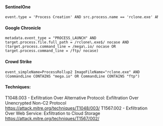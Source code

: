 #### SentinelOne
```
event.type = 'Process Creation' AND src.process.name == 'rclone.exe' AND #cmdline contains ('mega.io', 'ftp')
```

#### Google Chronicle
```
metadata.event_type = "PROCESS_LAUNCH" AND 
target.process.file.full_path = /rclone\.exe$/ nocase AND
(target.process.command_line = /mega\.io/ nocase OR target.process.command_line = /ftp/ nocase)
```

#### Crowd Strike
```
event_simpleName=ProcessRollup2 ImageFileName="rclone.exe" AND 
(CommandLine CONTAINS "mega.io" OR CommandLine CONTAINS "ftp")
```

#### Techniques:
T1048.003 - Exfiltration Over Alternative Protocol: Exfiltration Over Unencrypted Non-C2 Protocol
https://attack.mitre.org/techniques/T1048/003/
T1567.002 - Exfiltration Over Web Service: Exfiltration to Cloud Storage
https://attack.mitre.org/techniques/T1567/002/

